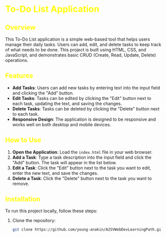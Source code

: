 # <span style="color: yellow;">To-Do List Application</span>

## <span style="color: yellow;">Overview</span>

This To-Do List application is a simple web-based tool that helps users manage their daily tasks. Users can add, edit, and delete tasks to keep track of what needs to be done. This project is built using HTML, CSS, and JavaScript, and demonstrates basic CRUD (Create, Read, Update, Delete) operations.

## <span style="color: yellow;">Features</span>

- **Add Tasks**: Users can add new tasks by entering text into the input field and clicking the "Add" button.
- **Edit Tasks**: Tasks can be edited by clicking the "Edit" button next to each task, updating the text, and saving the changes.
- **Delete Tasks**: Tasks can be deleted by clicking the "Delete" button next to each task.
- **Responsive Design**: The application is designed to be responsive and works well on both desktop and mobile devices.

## <span style="color: yellow;">How to Use</span>

1. **Open the Application**: Load the `index.html` file in your web browser.
2. **Add a Task**: Type a task description into the input field and click the "Add" button. The task will appear in the list below.
3. **Edit a Task**: Click the "Edit" button next to the task you want to edit, enter the new text, and save the changes.
4. **Delete a Task**: Click the "Delete" button next to the task you want to remove.

## <span style="color: yellow;">Installation</span>

To run this project locally, follow these steps:

1. Clone the repository:
   ```bash
   git clone https://github.com/young-anakin/A2SVWebDevLearningPath.git
